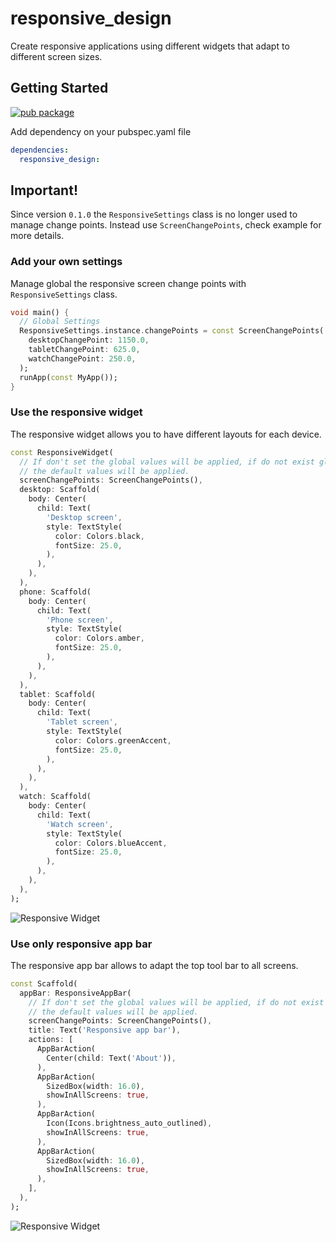 # responsive_design

Create responsive applications using different widgets that adapt to different screen sizes.

## Getting Started
[![pub package](https://pub.dev/static/img/pub-dev-logo-2x.png?hash=umitaheu8hl7gd3mineshk2koqfngugi)](https://pub.dev/packages/responsive_design)

Add dependency on your pubspec.yaml file
```yaml
dependencies:
  responsive_design:
```

## **Important!**
Since version `0.1.0` the `ResponsiveSettings` class is no longer used to manage change points.
Instead use `ScreenChangePoints`, check example for more details.

### **Add your own settings**
Manage global the responsive screen change points with `ResponsiveSettings` class.
```dart
void main() {
  // Global Settings
  ResponsiveSettings.instance.changePoints = const ScreenChangePoints(
    desktopChangePoint: 1150.0,
    tabletChangePoint: 625.0,
    watchChangePoint: 250.0,
  );
  runApp(const MyApp());
}
```
### **Use the responsive widget**
The responsive widget allows you to have different layouts for each device.
```dart
const ResponsiveWidget(  
  // If don't set the global values will be applied, if do not exist global values,
  // the default values will be applied.
  screenChangePoints: ScreenChangePoints(),
  desktop: Scaffold(
    body: Center(
      child: Text(
        'Desktop screen',
        style: TextStyle(
          color: Colors.black,
          fontSize: 25.0,
        ),
      ),
    ),
  ),
  phone: Scaffold(
    body: Center(
      child: Text(
        'Phone screen',
        style: TextStyle(
          color: Colors.amber,
          fontSize: 25.0,
        ),
      ),
    ),
  ),
  tablet: Scaffold(
    body: Center(
      child: Text(
        'Tablet screen',
        style: TextStyle(
          color: Colors.greenAccent,
          fontSize: 25.0,
        ),
      ),
    ),
  ),
  watch: Scaffold(
    body: Center(
      child: Text(
        'Watch screen',
        style: TextStyle(
          color: Colors.blueAccent,
          fontSize: 25.0,
        ),
      ),
    ),
  ),
);
```
![Responsive Widget](example/assets/images/responsive-widget.gif)

### **Use only responsive app bar**
The responsive app bar allows to adapt the top tool bar to all screens.
```dart
const Scaffold(
  appBar: ResponsiveAppBar(
    // If don't set the global values will be applied, if do not exist global values,
    // the default values will be applied.
    screenChangePoints: ScreenChangePoints(),
    title: Text('Responsive app bar'),
    actions: [
      AppBarAction(
        Center(child: Text('About')),
      ),
      AppBarAction(
        SizedBox(width: 16.0),
        showInAllScreens: true,
      ),
      AppBarAction(
        Icon(Icons.brightness_auto_outlined),
        showInAllScreens: true,
      ),
      AppBarAction(
        SizedBox(width: 16.0),
        showInAllScreens: true,
      ),
    ],
  ),
);
```
![Responsive Widget](example/assets/images/responsive-app-bar.gif)